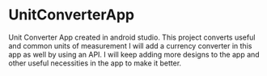 # UnitConverterApp
 
Unit Converter App created in android studio. This project converts useful and common units of measurement
I will add a currency converter in this app as well by using an API. I will keep adding more designs to the app and other useful
necessities in the app to make it better.
